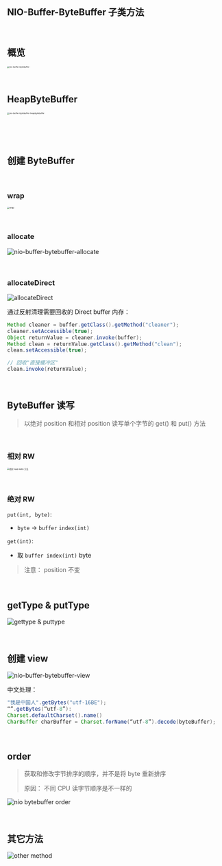 ## NIO-Buffer-ByteBuffer 子类方法

&nbsp;

## 概览

<img src="images/nio-buffer-bytebuffer-overview.png" alt="nio-buffer-bytebuffer" style="zoom:33%;" />

&nbsp;

## HeapByteBuffer

<img src="images/nio-buffer-bytebuffer-heapbytebuffer.png" alt="nio-buffer-bytebuffer-heapbytebuffer" style="zoom:33%;" />

&nbsp;

&nbsp;

## 创建 ByteBuffer

&nbsp;

### wrap

<img src="images/nio-buffer-bytebuffer-wrap.png" alt="wrap" style="zoom:33%;" />

&nbsp;

### allocate

![nio-buffer-bytebuffer-allocate](images/nio-buffer-bytebuffer-allocate.png)

&nbsp;

### allocateDirect

![allocateDirect](images/nio-buffer-bytebuffer-create-allocate-direct.png)

通过反射清理需要回收的 Direct buffer 内存： 

```java
Method cleaner = buffer.getClass().getMethod("cleaner");
cleaner.setAccessible(true);
Object returnValue = cleaner.invoke(buffer);
Method clean = returnValue.getClass().getMethod("clean");
clean.setAccessible(true);

// 回收"直接缓冲区"
clean.invoke(returnValue);
```

&nbsp;

## ByteBuffer 读写 

>  以绝对 position 和相对 position 读写单个字节的 get() 和 put() 方法

&nbsp;

### 相对 RW

<img src="images/nio-buffer-bytebuffer-r-rw.png" alt="相对 read-write 方法" style="zoom: 33%;" />

&nbsp;

### 绝对 RW

`put(int, byte)`: 

- `byte` -> `buffer` `index(int) `

`get(int)`:

- 取 `buffer index(int)` byte

>  注意： position 不变

&nbsp;

## getType & putType

![gettype & puttype](images/nio-buffer-bytebuffer-get-put-type.png)

&nbsp;

## 创建 view

![nio-buffer-bytebuffer-view](images/nio-buffer-bytebuffer-view.png)

中文处理：

```java
"我是中国人".getBytes("utf-16BE");
“”.getBytes(“utf-8”):
Charset.defaultCharset().name()
CharBuffer charBuffer = Charset.forName(“utf-8”).decode(byteBuffer);
```

&nbsp;

## order

> 获取和修改字节排序的顺序，并不是将  byte 重新排序
>
> 原因： 不同 CPU 读字节顺序是不一样的



![nio bytebuffer order](images/nio-buffer-bytebuffer-order.png)

&nbsp;

## 其它方法

![other method](images/nio-buffer-bytebuffer-other-method.png)

&nbsp;

